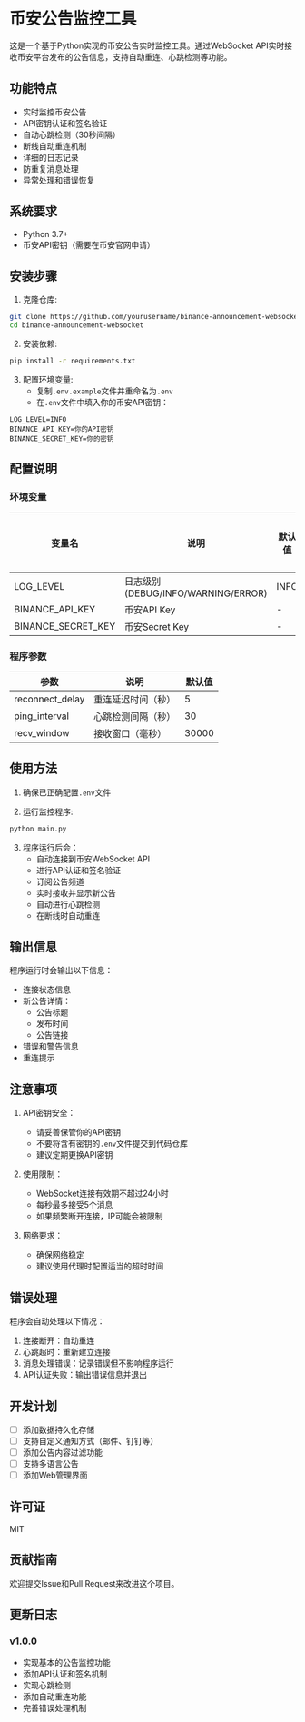 # 币安公告监控工具

这是一个基于Python实现的币安公告实时监控工具。通过WebSocket API实时接收币安平台发布的公告信息，支持自动重连、心跳检测等功能。

## 功能特点

- 实时监控币安公告
- API密钥认证和签名验证
- 自动心跳检测（30秒间隔）
- 断线自动重连机制
- 详细的日志记录
- 防重复消息处理
- 异常处理和错误恢复

## 系统要求

- Python 3.7+
- 币安API密钥（需要在币安官网申请）

## 安装步骤

1. 克隆仓库:
```bash
git clone https://github.com/yourusername/binance-announcement-websocket.git
cd binance-announcement-websocket
```

2. 安装依赖:
```bash
pip install -r requirements.txt
```

3. 配置环境变量:
   - 复制`.env.example`文件并重命名为`.env`
   - 在`.env`文件中填入你的币安API密钥：
```
LOG_LEVEL=INFO
BINANCE_API_KEY=你的API密钥
BINANCE_SECRET_KEY=你的密钥
```

## 配置说明

### 环境变量

| 变量名 | 说明 | 默认值 | 是否必需 |
|--------|------|--------|----------|
| LOG_LEVEL | 日志级别 (DEBUG/INFO/WARNING/ERROR) | INFO | 否 |
| BINANCE_API_KEY | 币安API Key | - | 是 |
| BINANCE_SECRET_KEY | 币安Secret Key | - | 是 |

### 程序参数

| 参数 | 说明 | 默认值 |
|------|------|--------|
| reconnect_delay | 重连延迟时间（秒） | 5 |
| ping_interval | 心跳检测间隔（秒） | 30 |
| recv_window | 接收窗口（毫秒） | 30000 |

## 使用方法

1. 确保已正确配置`.env`文件

2. 运行监控程序:
```bash
python main.py
```

3. 程序运行后会：
   - 自动连接到币安WebSocket API
   - 进行API认证和签名验证
   - 订阅公告频道
   - 实时接收并显示新公告
   - 自动进行心跳检测
   - 在断线时自动重连

## 输出信息

程序运行时会输出以下信息：

- 连接状态信息
- 新公告详情：
  - 公告标题
  - 发布时间
  - 公告链接
- 错误和警告信息
- 重连提示

## 注意事项

1. API密钥安全：
   - 请妥善保管你的API密钥
   - 不要将含有密钥的`.env`文件提交到代码仓库
   - 建议定期更换API密钥

2. 使用限制：
   - WebSocket连接有效期不超过24小时
   - 每秒最多接受5个消息
   - 如果频繁断开连接，IP可能会被限制

3. 网络要求：
   - 确保网络稳定
   - 建议使用代理时配置适当的超时时间

## 错误处理

程序会自动处理以下情况：

1. 连接断开：自动重连
2. 心跳超时：重新建立连接
3. 消息处理错误：记录错误但不影响程序运行
4. API认证失败：输出错误信息并退出

## 开发计划

- [ ] 添加数据持久化存储
- [ ] 支持自定义通知方式（邮件、钉钉等）
- [ ] 添加公告内容过滤功能
- [ ] 支持多语言公告
- [ ] 添加Web管理界面

## 许可证

MIT

## 贡献指南

欢迎提交Issue和Pull Request来改进这个项目。

## 更新日志

### v1.0.0
- 实现基本的公告监控功能
- 添加API认证和签名机制
- 实现心跳检测
- 添加自动重连功能
- 完善错误处理机制
